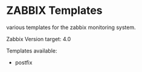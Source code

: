 ZABBIX Templates
================

various templates for the zabbix monitoring system.

Zabbix Version target: 4.0

Templates available:
* postfix
